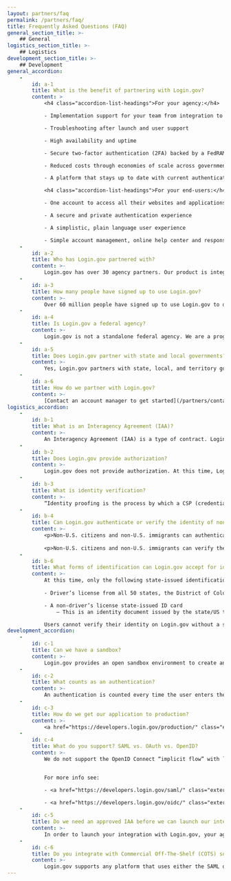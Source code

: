 ```yaml
---
layout: partners/faq
permalink: /partners/faq/
title: Frequently Asked Questions (FAQ)
general_section_title: >-
    ## General
logistics_section_title: >-
    ## Logistics
development_section_title: >-
    ## Development
general_accordion:
    -
        id: a-1
        title: What is the benefit of partnering with Login.gov?
        content: >
            <h4 class="accordion-list-headings">For your agency:</h4>

            - Implementation support for your team from integration to launch

            - Troubleshooting after launch and user support

            - High availability and uptime

            - Secure two-factor authentication (2FA) backed by a FedRAMP Moderate ATO, which helps your agency meet the President’s “Executive Order on Improving the Nation’s Cybersecurity”

            - Reduced costs through economies of scale across government

            - A platform that stays up to date with current authentication and identity policies and technologies, without additional effort required from your agency

            <h4 class="accordion-list-headings">For your end-users:</h4>

            - One account to access all their websites and applications - eliminating the need to remember multiple passwords and usernames

            - A secure and private authentication experience

            - A simplistic, plain language user experience

            - Simple account management, online help center and responsive user support
    -
        id: a-2
        title: Who has Login.gov partnered with?
        content: >-
            Login.gov has over 30 agency partners. Our product is integrated with over 200 live applications and services including 12 Cabinet level agencies such as the Department of Defense, Department of Homeland Security, and the Department of Energy. 
    -
        id: a-3
        title: How many people have signed up to use Login.gov?
        content: >-
            Over 60 million people have signed up to use Login.gov to date (Q3 of FY2022), with over 135 million sign-ins annually.
    -
        id: a-4
        title: Is Login.gov a federal agency?
        content: >-
            Login.gov is not a standalone federal agency. We are a program of the [General Services Administration](https://www.gsa.gov/) (GSA), an agency of the U.S. federal government. The program is run by the [Technology Transformation Services](https://www.gsa.gov/about-us/organization/federal-acquisition-service/technology-transformation-services) (TTS), a group that leads the digital transformation of the federal government by helping agencies build, buy, and share technology that allows them to provide more accessible, efficient, and effective products and services for the American people.
    -
        id: a-5
        title: Does Login.gov partner with state and local governments?
        content: >-
            Yes, Login.gov partners with state, local, and territory governments. These government entities need simple and secure solutions to help the public access services and resources, and with this partnership, they can leverage Login.gov to create a seamless and secure sign-in experience for the public to access these services and resources. [Learn more about the path to partnership](/partners/state-and-local/){:class="usa-nav_link caret"}
    -
        id: a-6
        title: How do we partner with Login.gov?
        content: >-
            [Contact an account manager to get started](/partners/contact/){:class="external-link"}. We’ll work with you to understand and capture your needs and requirements at a high level. Together, we’ll decide whether Login.gov makes sense for your particular agency and use case. If we decide to move forward, the next step is to sign an [Interagency Agreement (IAA)](/partners/get-started/#interagency-agreement-iaa-process). This signals a mutual commitment which allows us to commit further resources to technical discovery and integration and migration planning.
logistics_accordion:
    -
        id: b-1
        title: What is an Interagency Agreement (IAA)?
        content: >-
            An Interagency Agreement (IAA) is a type of contract. Login.gov is a cost-recoverable federal service, which means we must, by law, charge other agencies for our work. Our partnership and financial engagement will be governed by the IAA. 
    -
        id: b-2
        title: Does Login.gov provide authorization?
        content: >-
            Login.gov does not provide authorization. At this time, Login.gov supports authentication and identity verification capabilities. We encourage agencies to take the lead on determining the best strategy for their role management and authorization. 
    -
        id: b-3
        title: What is identity verification?
        content: >-
            “Identity proofing is the process by which a CSP (credentialing service provider) collects, validates, and verifies information about a person.” NIST SP 800-63-3, Digital Identity Guidelines This is the process Login.gov uses to verify that a user is who they say they are. While many agencies can validate an individual’s identity through an in-person proofing experience, we developed an online application that allows individuals to have their identities verified from their smartphone or computer.
    -
        id: b-4
        title: Can Login.gov authenticate or verify the identity of non-U.S. citizens or non-U.S. immigrants (not a U.S. citizen, U.S. national, lawful permanent resident, or traveling to the United States on an immigrant visa)?
        content: >-
            <p>Non-U.S. citizens and non-U.S. immigrants can authenticate with Login.gov, though select features (e.g., SMS / voice OTP for MFA) may be restricted in certain countries. Check our [International phone number support](/help/manage-your-account/international-phone-support/){:class="external-link"} for a complete list that Login.gov supports for authenticating end-users.</p>
            
            <p>Non-U.S. citizens and non-U.S. immigrants can verify their identity (i.e. “proof”) with Login.gov as long as they have a valid U.S. state-issued ID, social security number (SSN), and U.S. address.</p>
    -
        id: b-6
        title: What forms of identification can Login.gov accept for identity proofing?
        content: >-
            At this time, only the following state-issued identification is accepted: 
    
            - Driver’s license from all 50 states, the District of Columbia (DC), and other US territories (Guam, US Virgin Islands, Mariana Islands and Puerto Rico)

            - A non-driver’s license state-issued ID card
                – This is an identity document issued by the state/US territory that asserts identity but does not give driving privileges.

            Users cannot verify their identity on Login.gov without a state-issued ID. We’re currently working to add more ways to verify identity. <a href="https://login.gov/help/verify-your-identity/how-to-verify-your-identity/" class="external-link">Learn more about the requirements for verifying identity</a>
development_accordion:
    -
        id: c-1
        title: Can we have a sandbox?
        content: >-
            Login.gov provides an open sandbox environment to create and test integrations between Login.gov and your applications. In the sandbox environment, we provide a Dashboard where you can manage your test applications. <a href="https://developers.login.gov/testing/#how-to-get-started" class="external-link">Visit the Developer guide to get started with our sandbox</a>.
    -
        id: c-2
        title: What counts as an authentication?
        content: >-
            An authentication is counted every time the user enters their username/password and is successfully redirected back to a given application.
    -
        id: c-3
        title: How do we get our application to production?
        content: >-
            <a href="https://developers.login.gov/production/" class="external-link">Check Production deployment for more details</a>. We deploy changes to our production configuration weekly on Thursdays between 11am – 2pm EST. 
    -
        id: c-4
        title: What do you support? SAML vs. OAuth vs. OpenID?
        content: >-
            We do not support the OpenID Connect “implicit flow” with `client_secret` because it is [not recommended by the OAuth group](https://oauth.net/2/grant-types/implicit/){:class="external-link"} for security reasons. We do support OpenID Connect `private_key_jwt` and PKCE


            For more info see:

            - <a href="https://developers.login.gov/saml/" class="external-link">SAML developer guide</a>

            - <a href="https://developers.login.gov/oidc/" class="external-link">OpenID Connect developer guide</a>
    -
        id: c-5
        title: Do we need an approved IAA before we can launch our integration with Login.gov?
        content: >-
            In order to launch your integration with Login.gov, your agency must first complete an IAA. You can test your application during the IAA process. Once testing is complete and the IAA has been executed, Login.gov aims to launch your integration within two weeks.  [Learn more about our IAA process](/partners/get-started/#iaa-anchor){:class="usa-nav_link caret"}
    -
        id: c-6
        title: Do you integrate with Commercial Off-The-Shelf (COTS) solutions?
        content: >-
            Login.gov supports any platform that uses either the SAML or OpenID Connect (OIDC) protocol.
---
```

